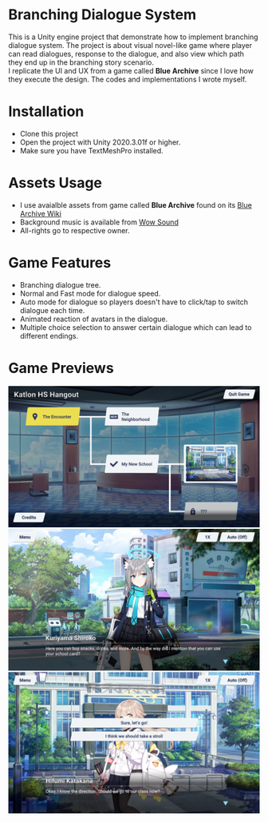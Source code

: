 # Branching Dialogue System
This is a Unity engine project that demonstrate how to implement branching dialogue system. The project is about visual novel-like game where player 
can read dialogues, response to the dialogue, and also view which path they end up in the branching story scenario.<br />
I replicate the UI and UX from a game called **Blue Archive** since I love how they execute the design. The codes and implementations I wrote myself.
# Installation
* Clone this project
* Open the project with Unity 2020.3.01f or higher.
* Make sure you have TextMeshPro installed.
# Assets Usage
* I use avaialble assets from game called **Blue Archive** found on its [Blue Archive Wiki](https://bluearchive.fandom.com/wiki/Blue_Archive_Wiki)
* Background music is available from [Wow Sound](https://wowsound.com/royalty-free-music-for-visual-novel.aspx)
* All-rights go to respective owner.
# Game Features
* Branching dialogue tree.
* Normal and Fast mode for dialogue speed.
* Auto mode for dialogue so players doesn't have to click/tap to switch dialogue each time.
* Animated reaction of avatars in the dialogue.
* Multiple choice selection to answer certain dialogue which can lead to different endings.
# Game Previews
![Preview 1](https://github.com/NauvalNC/Branching-Dialogue-System/blob/main/_docs/preview_1.png)
![Preview 2](https://github.com/NauvalNC/Branching-Dialogue-System/blob/main/_docs/preview_2.png)
![Preview 3](https://github.com/NauvalNC/Branching-Dialogue-System/blob/main/_docs/preview_3.png)
